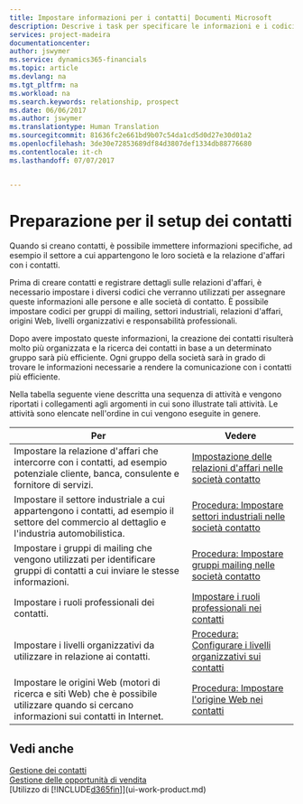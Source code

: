 ```yaml
---
title: Impostare informazioni per i contatti| Documenti Microsoft
description: Descrive i task per specificare le informazioni e i codici, ad esempio, sui settori industriali e le relazioni d'affari, prima di impostare i contatti.
services: project-madeira
documentationcenter: 
author: jswymer
ms.service: dynamics365-financials
ms.topic: article
ms.devlang: na
ms.tgt_pltfrm: na
ms.workload: na
ms.search.keywords: relationship, prospect
ms.date: 06/06/2017
ms.author: jswymer
ms.translationtype: Human Translation
ms.sourcegitcommit: 81636fc2e661bd9b07c54da1cd5d0d27e30d01a2
ms.openlocfilehash: 3de30e72853689df84d3807def1334db88776680
ms.contentlocale: it-ch
ms.lasthandoff: 07/07/2017


---
```

# <a name="preparing-to-set-up-contacts"></a>Preparazione per il setup dei contatti
Quando si creano contatti, è possibile immettere informazioni specifiche, ad esempio il settore a cui appartengono le loro società e la relazione d'affari con i contatti.

Prima di creare contatti e registrare dettagli sulle relazioni d'affari, è necessario impostare i diversi codici che verranno utilizzati per assegnare queste informazioni alle persone e alle società di contatto. È possibile impostare codici per gruppi di mailing, settori industriali, relazioni d'affari, origini Web, livelli organizzativi e responsabilità professionali.

Dopo avere impostato queste informazioni, la creazione dei contatti risulterà molto più organizzata e la ricerca dei contatti in base a un determinato gruppo sarà più efficiente. Ogni gruppo della società sarà in grado di trovare le informazioni necessarie a rendere la comunicazione con i contatti più efficiente.

Nella tabella seguente viene descritta una sequenza di attività e vengono riportati i collegamenti agli argomenti in cui sono illustrate tali attività. Le attività sono elencate nell'ordine in cui vengono eseguite in genere.

| Per | Vedere |
| --- | --- |
| Impostare la relazione d'affari che intercorre con i contatti, ad esempio potenziale cliente, banca, consulente e fornitore di servizi. |[Impostazione delle relazioni d'affari nelle società contatto](marketing-business-relations.md) |
| Impostare il settore industriale a cui appartengono i contatti, ad esempio il settore del commercio al dettaglio e l'industria automobilistica. |[Procedura: Impostare settori industriali nelle società contatto](marketing-industry-groups.md) |
| Impostare i gruppi di mailing che vengono utilizzati per identificare gruppi di contatti a cui inviare le stesse informazioni. |[Procedura: Impostare gruppi mailing nelle società contatto](marketing-mailing-groups.md) |
| Impostare i ruoli professionali dei contatti. |[Impostare i ruoli professionali nei contatti](marketing-job-responsibilities.md) |
| Impostare i livelli organizzativi da utilizzare in relazione ai contatti. |[Procedura: Configurare i livelli organizzativi sui contatti](marketing-organizational-levels.md) |
| Impostare le origini Web (motori di ricerca e siti Web) che è possibile utilizzare quando si cercano informazioni sui contatti in Internet. |[Procedura: Impostare l'origine Web nei contatti](marketing-web-sources.md) |

## <a name="see-also"></a>Vedi anche
[Gestione dei contatti](marketing-contacts.md)  
[Gestione delle opportunità di vendita](marketing-manage-sales-opportunities.md)  
[Utilizzo di [!INCLUDE[d365fin](includes/d365fin_md.md)]](ui-work-product.md)

